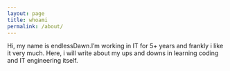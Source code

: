 ```yaml
---
layout: page
title: whoami
permalink: /about/
---
```


Hi, my name is endlessDawn.I’m working in IT for 5+ years and frankly i like it very much. Here, i will write about my ups and downs in learning coding and IT engineering itself.
